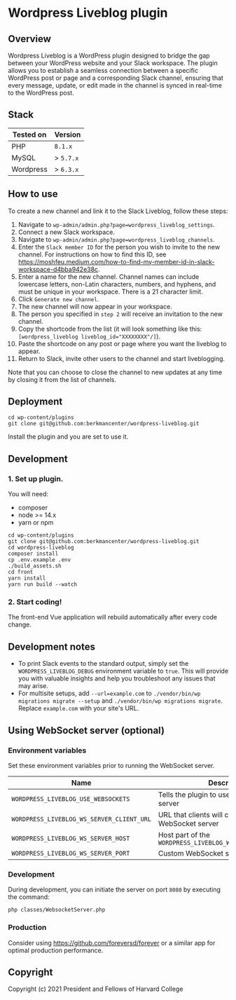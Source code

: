 # Wordpress Liveblog plugin

## Overview

Wordpress Liveblog is a WordPress plugin designed to bridge the gap between your WordPress website and your Slack workspace. The plugin allows you to establish a seamless connection between a specific WordPress post or page and a corresponding Slack channel, ensuring that every message, update, or edit made in the channel is synced in real-time to the WordPress post.

## Stack
Tested on  |  Version
--|--
PHP  |  `8.1.x`
MySQL  |  > `5.7.x`
Wordpress  |  > `6.3.x`

## How to use

To create a new channel and link it to the Slack Liveblog, follow these steps:

1. Navigate to `wp-admin/admin.php?page=wordpress_liveblog_settings`.
2. Connect a new Slack workspace.
3. Navigate to `wp-admin/admin.php?page=wordpress_liveblog_channels`.
4. Enter the `Slack member ID` for the person you wish to invite to the new channel. For instructions on how to find this ID, see https://moshfeu.medium.com/how-to-find-my-member-id-in-slack-workspace-d4bba942e38c.
5. Enter a name for the new channel. Channel names can include lowercase letters, non-Latin characters, numbers, and hyphens, and must be unique in your workspace. There is a 21 character limit.
6. Click `Generate new channel`.
7. The new channel will now appear in your workspace.
8. The person you specified in `step 2` will receive an invitation to the new channel.
9. Copy the shortcode from the list (it will look something like this: `[wordpress_liveblog liveblog_id="XXXXXXXX"/]`).
10. Paste the shortcode on any post or page where you want the liveblog to appear.
11. Return to Slack, invite other users to the channel and start liveblogging.

Note that you can choose to close the channel to new updates at any time by closing it from the list of channels.

## Deployment

```
cd wp-content/plugins
git clone git@github.com:berkmancenter/wordpress-liveblog.git
```

Install the plugin and you are set to use it.

## Development

### 1. Set up plugin.

You will need:
* composer
* node >= 14.x
* yarn or npm

```
cd wp-content/plugins
git clone git@github.com:berkmancenter/wordpress-liveblog.git
cd wordpress-liveblog
composer install
cp .env.example .env
./build_assets.sh
cd front
yarn install
yarn run build --watch
```

### 2. Start coding!

The front-end Vue application will rebuild automatically after every code change.

## Development notes

* To print Slack events to the standard output, simply set the `WORDPRESS_LIVEBLOG_DEBUG` environment variable to `true`. This will provide you with valuable insights and help you troubleshoot any issues that may arise.
* For multisite setups, add `--url=example.com` to `./vendor/bin/wp migrations migrate --setup` and `./vendor/bin/wp migrations migrate`. Replace `example.com` with your site's URL.

## Using WebSocket server (optional)

### Environment variables

Set these environment variables prior to running the WebSocket server.

Name  |  Description  |  Default  |  Required
--|--|--|--
`WORDPRESS_LIVEBLOG_USE_WEBSOCKETS`  |  Tells the plugin to use the WebSocket server  |  false  |  Yes
`WORDPRESS_LIVEBLOG_WS_SERVER_CLIENT_URL`  |  URL that clients will connect to the WebSocket server  |    |  Yes
`WORDPRESS_LIVEBLOG_WS_SERVER_HOST`  |  Host part of the `WORDPRESS_LIVEBLOG_WS_SERVER_CLIENT_URL`  |    |  Yes
`WORDPRESS_LIVEBLOG_WS_SERVER_PORT`  |  Custom WebSocket server port  |  8080  |  No

### Development

During development, you can initiate the server on port `8080` by executing the command:

```
php classes/WebsocketServer.php
```

### Production

Consider using https://github.com/foreversd/forever or a similar app for optimal production performance.

## Copyright
Copyright (c) 2021 President and Fellows of Harvard College
